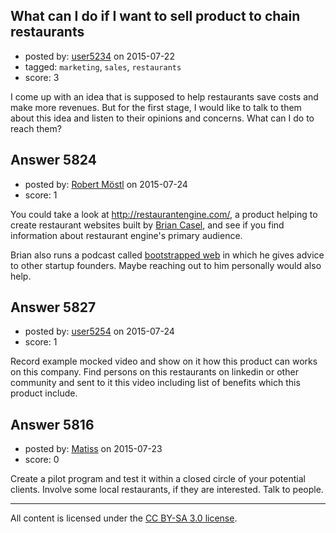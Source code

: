 ## What can I do if I want to sell product to chain restaurants

- posted by: [user5234](https://stackexchange.com/users/6621619/user5234) on 2015-07-22
- tagged: `marketing`, `sales`, `restaurants`
- score: 3

I come up with an idea that is supposed to help restaurants save costs and make more revenues. But for the first stage, I would like to talk to them about this idea and listen to their opinions and concerns. What can I do to reach them?


## Answer 5824

- posted by: [Robert Möstl](https://stackexchange.com/users/1018191/robert-m-stl) on 2015-07-24
- score: 1

<p>You could take a look at <a href="http://restaurantengine.com/" rel="nofollow">http://restaurantengine.com/</a>, a product helping to create restaurant websites built by <a href="http://casjam.com/" rel="nofollow">Brian Casel</a>, and see if you find information about restaurant engine's primary audience.</p>

<p>Brian also runs a podcast called <a href="http://bootstrappedweb.com" rel="nofollow">bootstrapped web</a> in which he gives advice to other startup founders. Maybe reaching out to him personally would also help.</p>



## Answer 5827

- posted by: [user5254](https://stackexchange.com/users/6677812/user5254) on 2015-07-24
- score: 1

Record example mocked video and show on it how this product can works on this company.
Find persons on this restaurants on linkedin or other community and sent to it this video including list of benefits which this product include.



## Answer 5816

- posted by: [Matiss](https://stackexchange.com/users/1819512/matiss) on 2015-07-23
- score: 0

Create a pilot program and test it within a closed circle of your potential clients. Involve some local restaurants, if they are interested. Talk to people. 



---

All content is licensed under the [CC BY-SA 3.0 license](https://creativecommons.org/licenses/by-sa/3.0/).

